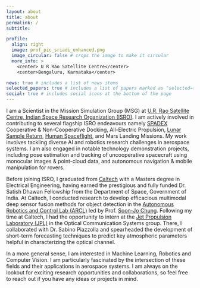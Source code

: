 ```yaml
---
layout: about
title: about
permalink: /
subtitle: 

profile:
  align: right
  image: prof_pic_sriadi_enhanced.png
  image_circular: false # crops the image to make it circular
  more_info: >
    <center> U R Rao Satellite Centre</center>
    <center>Bengaluru, Karnataka</center> 

news: true # includes a list of news items
selected_papers: true # includes a list of papers marked as "selected={true}"
social: true # includes social icons at the bottom of the page
---
```


I am a Scientist in the Mission Simulation Group (MSG) at [U.R. Rao Satellite Centre, Indian Space Research Organization (ISRO)](https://www.ursc.gov.in). I am actively involved in contributing to several flagship ISRO endeavours namely [SPADEX](https://www.isro.gov.in/spadex_docking.html) Cooperative & Non-Cooperative Docking, All-Electric Propulsion, [Lunar Sample Return](https://www.isro.gov.in/UnionCabinetApprovesIndiasMission.html), [Human Spaceflight](https://www.isro.gov.in/Gaganyaan.html), and Mars Landing Missions. My work involves tackling diverse AI and robotics research challenges in aerospace systems. I am also engaged in notable technology demonstration projects, including pose estimation and tracking of uncooperative spacecraft using monocular images & point-cloud data, and autonomous navigation & mobile manipulation for rovers.

Before joining ISRO, I graduated from [Caltech](https://www.caltech.edu) with a Masters degree in Electrical Engineering, having earned the prestigious and fully funded Dr. Satish Dhawan Fellowship from the Department of Space, Government of India. At Caltech, I conducted research to develop efficacious multimodal deep sensor fusion methods for object detection in the [Autonomous Robotics and Control Lab (ARCL)](http://aerospacerobotics.caltech.edu) led by Prof. [Soon-Jo Chung](https://scholar.google.com/citations?user=-ClLU3EAAAAJ&hl=en). Following my time at Caltech, I had the opportunity to intern at the [Jet Propulsion Laboratory (JPL)](https://www.jpl.nasa.gov) in the Optical Communication Systems group. There, I collaborated with Dr. Sabino Piazzolla and spearheaded the development of short-term forecasting techniques to predict key atmospheric parameters helpful in characterizing the optical channel.

In a more general sense, I am interested in Machine Learning, Robotics and Computer Vision. I am particularly fascinated by the intersection of these fields and their applications in aerospace systems. I am always on the lookout for exciting research opportunities and collaborations, so feel free to reach out if you have any ideas or projects in mind.